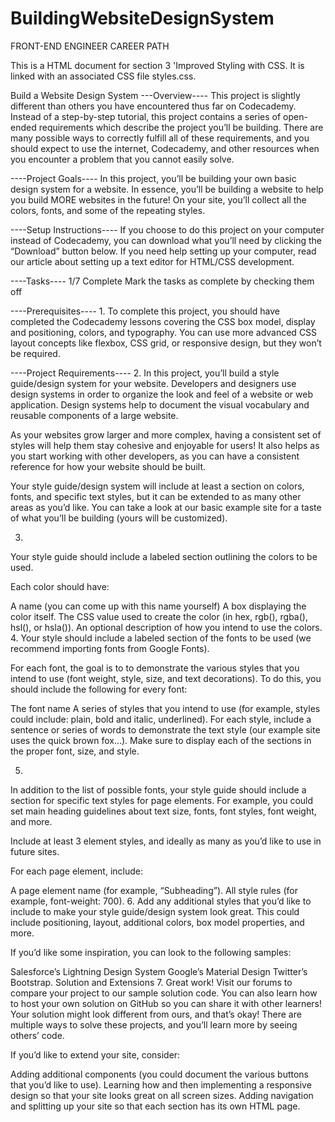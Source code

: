 # BuildingWebsiteDesignSystem

FRONT-END ENGINEER CAREER PATH

This is a HTML document for section 3 'Improved Styling with CSS.  It is linked with an associated CSS file styles.css.

Build a Website Design System
---Overview----
This project is slightly different than others you have encountered thus far on Codecademy. Instead of a step-by-step tutorial, this project contains a series of open-ended requirements which describe the project you’ll be building. There are many possible ways to correctly fulfill all of these requirements, and you should expect to use the internet, Codecademy, and other resources when you encounter a problem that you cannot easily solve.

----Project Goals----
In this project, you’ll be building your own basic design system for a website. In essence, you’ll be building a website to help you build MORE websites in the future! On your site, you’ll collect all the colors, fonts, and some of the repeating styles.

----Setup Instructions----
If you choose to do this project on your computer instead of Codecademy, you can download what you’ll need by clicking the “Download” button below. If you need help setting up your computer, read our article about setting up a text editor for HTML/CSS development.

----Tasks----
1/7 Complete
Mark the tasks as complete by checking them off

----Prerequisites----
1.
To complete this project, you should have completed the Codecademy lessons covering the CSS box model, display and positioning, colors, and typography. You can use more advanced CSS layout concepts like flexbox, CSS grid, or responsive design, but they won’t be required.

----Project Requirements----
2.
In this project, you’ll build a style guide/design system for your website. Developers and designers use design systems in order to organize the look and feel of a website or web application. Design systems help to document the visual vocabulary and reusable components of a large website.

As your websites grow larger and more complex, having a consistent set of styles will help them stay cohesive and enjoyable for users! It also helps as you start working with other developers, as you can have a consistent reference for how your website should be built.

Your style guide/design system will include at least a section on colors, fonts, and specific text styles, but it can be extended to as many other areas as you’d like. You can take a look at our basic example site for a taste of what you’ll be building (yours will be customized).

3.
Your style guide should include a labeled section outlining the colors to be used.

Each color should have:

A name (you can come up with this name yourself)
A box displaying the color itself.
The CSS value used to create the color (in hex, rgb(), rgba(), hsl(), or hsla()).
An optional description of how you intend to use the colors.
4.
Your style should include a labeled section of the fonts to be used (we recommend importing fonts from Google Fonts).

For each font, the goal is to to demonstrate the various styles that you intend to use (font weight, style, size, and text decorations). To do this, you should include the following for every font:

The font name
A series of styles that you intend to use (for example, styles could include: plain, bold and italic, underlined).
For each style, include a sentence or series of words to demonstrate the text style (our example site uses the quick brown fox…).
Make sure to display each of the sections in the proper font, size, and style.

5.
In addition to the list of possible fonts, your style guide should include a section for specific text styles for page elements. For example, you could set main heading  guidelines about text size, fonts, font styles, font weight, and more.

Include at least 3 element styles, and ideally as many as you’d like to use in future sites.

For each page element, include:

A page element name (for example, “Subheading”).
All style rules (for example, font-weight: 700).
6.
Add any additional styles that you’d like to include to make your style guide/design system look great. This could include positioning, layout, additional colors, box model properties, and more.

If you’d like some inspiration, you can look to the following samples:

Salesforce’s Lightning Design System
Google’s Material Design
Twitter’s Bootstrap.
Solution and Extensions
7.
Great work! Visit our forums to compare your project to our sample solution code. You can also learn how to host your own solution on GitHub so you can share it with other learners! Your solution might look different from ours, and that’s okay! There are multiple ways to solve these projects, and you’ll learn more by seeing others’ code.

If you’d like to extend your site, consider:

Adding additional components (you could document the various buttons that you’d like to use).
Learning how and then implementing a responsive design so that your site looks great on all screen sizes.
Adding navigation and splitting up your site so that each section has its own HTML page.